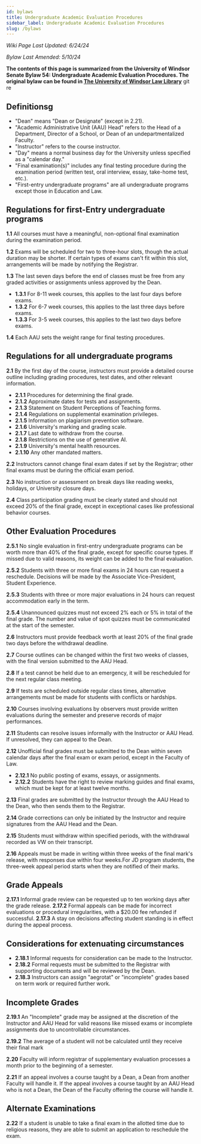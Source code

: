 ```yaml
---
id: bylaws
title: Undergraduate Academic Evaluation Procedures
sidebar_label: Undergraduate Academic Evaluation Procedures
slug: /bylaws
---
```


_Wiki Page Last Updated: 6/24/24_

_Bylaw Last Amended: 5/10/24_

**The contents of this page is summarized from the University of Windsor Senate Bylaw 54: Undergraduate Academic Evaluation Procedures. The original bylaw can be found in [The University of Windsor Law Library](https://lawlibrary.uwindsor.ca/Presto/content/Detail.aspx?ctID=OTdhY2QzODgtNjhlYi00ZWY0LTg2OTUtNmU5NjEzY2JkMWYx&rID=NDAz&qrs=RmFsc2U=&q=KFVuaXZlcnNpdHlfb2ZfV2luZHNvcl9DZW50cmFsX1BvbGljaWVzLkFsbFRleHQ6KGFzc2lnbm1lbnQpKQ==&swi=Z3JhZGU=&sgn=VW5pdmVyc2l0eV9vZl9XaW5kc29yX0NlbnRyYWxfUG9saWNpZXMuQnlsYXdfTnVtYmVyPSg1NCk=&qcf=OTdhY2QzODgtNjhlYi00ZWY0LTg2OTUtNmU5NjEzY2JkMWYx&ph=VHJ1ZQ==&bckToL=VHJ1ZQ==&rrtc=VHJ1ZQ==)**
git re

## Definitionsg

-   "Dean" means "Dean or Designate" (except in 2.21).
-   "Academic Administrative Unit (AAU) Head" refers to the Head of a Department, Director of a School, or Dean of an undepartmentalized Faculty.
-   "Instructor" refers to the course instructor.
-   "Day" means a normal business day for the University unless specified as a "calendar day."
-   "Final examination(s)" includes any final testing procedure during the examination period (written test, oral interview, essay, take-home test, etc.).
-   "First-entry undergraduate programs" are all undergraduate programs except those in Education and Law.

## Regulations for first-Entry undergraduate programs

**1.1** All courses must have a meaningful, non-optional final examination during the examination period.

**1.2** Exams will be scheduled for two to three-hour slots, though the actual duration may be shorter. If certain types of exams can't fit within this slot, arrangements will be made by notifying the Registrar.

**1.3** The last seven days before the end of classes must be free from any graded activities or assignments unless approved by the Dean.

-   **1.3.1** For 8-11 week courses, this applies to the last four days before exams.
-   **1.3.2** For 6-7 week courses, this applies to the last three days before exams.
-   **1.3.3** For 3-5 week courses, this applies to the last two days before exams.

**1.4** Each AAU sets the weight range for final testing procedures.

## Regulations for all undergraduate programs

**2.1** By the first day of the course, instructors must provide a detailed course outline including grading procedures, test dates, and other relevant information.

-   **2.1.1** Procedures for determining the final grade.
-   **2.1.2** Approximate dates for tests and assignments.
-   **2.1.3** Statement on Student Perceptions of Teaching forms.
-   **2.1.4** Regulations on supplemental examination privileges.
-   **2.1.5** Information on plagiarism prevention software.
-   **2.1.6** University's marking and grading scale.
-   **2.1.7** Last date to withdraw from the course.
-   **2.1.8** Restrictions on the use of generative AI.
-   **2.1.9** University's mental health resources.
-   **2.1.10** Any other mandated matters.

**2.2** Instructors cannot change final exam dates if set by the Registrar; other final exams must be during the official exam period.

**2.3** No instruction or assessment on break days like reading weeks, holidays, or University closure days.

**2.4** Class participation grading must be clearly stated and should not exceed 20% of the final grade, except in exceptional cases like professional behavior courses.

## Other Evaluation Procedures

**2.5.1** No single evaluation in first-entry undergraduate programs can be worth more than 40% of the final grade, except for specific course types. If missed due to valid reasons, its weight can be added to the final evaluation.

**2.5.2** Students with three or more final exams in 24 hours can request a reschedule. Decisions will be made by the Associate Vice-President, Student Experience.

**2.5.3** Students with three or more major evaluations in 24 hours can request accommodation early in the term.

**2.5.4** Unannounced quizzes must not exceed 2% each or 5% in total of the final grade. The number and value of spot quizzes must be communicated at the start of the semester.

**2.6** Instructors must provide feedback worth at least 20% of the final grade two days before the withdrawal deadline.

**2.7** Course outlines can be changed within the first two weeks of classes, with the final version submitted to the AAU Head.

**2.8** If a test cannot be held due to an emergency, it will be rescheduled for the next regular class meeting.

**2.9** If tests are scheduled outside regular class times, alternative arrangements must be made for students with conflicts or hardships.

**2.10** Courses involving evaluations by observers must provide written evaluations during the semester and preserve records of major performances.

**2.11** Students can resolve issues informally with the Instructor or AAU Head. If unresolved, they can appeal to the Dean.

**2.12** Unofficial final grades must be submitted to the Dean within seven calendar days after the final exam or exam period, except in the Faculty of Law.

-   **2.12.1** No public posting of exams, essays, or assignments.
-   **2.12.2** Students have the right to review marking guides and final exams, which must be kept for at least twelve months.

**2.13** Final grades are submitted by the Instructor through the AAU Head to the Dean, who then sends them to the Registrar.

**2.14** Grade corrections can only be initiated by the Instructor and require signatures from the AAU Head and the Dean.

**2.15** Students must withdraw within specified periods, with the withdrawal recorded as VW on their transcript.

**2.16** Appeals must be made in writing within three weeks of the final mark's release, with responses due within four weeks.For JD program students, the three-week appeal period starts when they are notified of their marks.

## Grade Appeals

**2.17.1** Informal grade review can be requested up to ten working days after the grade release.
**2.17.2** Formal appeals can be made for incorrect evaluations or procedural irregularities, with a $20.00 fee refunded if successful.
**2.17.3** A stay on decisions affecting student standing is in effect during the appeal process.

## Considerations for extenuating circumstances

-   **2.18.1** Informal requests for consideration can be made to the Instructor.
-   **2.18.2** Formal requests must be submitted to the Registrar with supporting documents and will be reviewed by the Dean.
-   **2.18.3** Instructors can assign "aegrotat" or "incomplete" grades based on term work or required further work.

## Incomplete Grades

**2.19.1** An "Incomplete" grade may be assigned at the discretion of the Instructor and AAU Head for valid reasons like missed exams or incomplete assignments due to uncontrollable circumstances.

**2.19.2** The average of a student will not be calculated until they receive their final mark

**2.20** Faculty will inform registrar of supplementary evaluation processes a month prior to the beginning of a semester.

**2.21** If an appeal involves a course taught by a Dean, a Dean from another Faculty will handle it. If the appeal involves a course taught by an AAU Head who is not a Dean, the Dean of the Faculty offering the course will handle it.

## Alternate Examinations

**2.22** If a student is unable to take a final exam in the allotted time due to religious reasons, they are able to submit an application to reschedule the exam.
